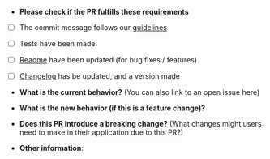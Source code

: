 * **Please check if the PR fulfills these requirements**
- [ ] The commit message follows our [guidelines](https://github.com/hawkservers/forum/blob/master/.github/CONTRIBUTING.md)
- [ ] Tests have been made.
- [ ] [Readme](https://github.com/hawkservers/forum/master/.github/README.md) have been updated (for bug fixes / features)
- [ ] [Changelog](https://github.com/hawkservers/forum/blob/master/.github/CHANGELOG.md) has be updated, and a version made


* **What is the current behavior?** (You can also link to an open issue here)


* **What is the new behavior (if this is a feature change)?**


* **Does this PR introduce a breaking change?** (What changes might users need to make in their application due to this PR?)


* **Other information**:


<!-- Template Made By Jack Bowley (HeyJack) © 2020 -->
